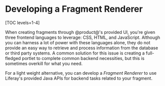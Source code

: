 # Developing a Fragment Renderer

[TOC levels=1-4]

When creating fragments through @product@'s provided UI, you're given three
frontend languages to leverage: CSS, HTML, and JavaScript. Although you can
harness a lot of power with these languages alone, they do not provide an easy
way to retrieve and process information from the database or third party
systems. A common solution for this issue is creating a full-fledged portlet to
complete common backend necessities, but this is sometimes overkill for what you
need.

For a light weight alternative, you can develop a *Fragment Renderer* to use
Liferay's provided Java APIs for backend tasks related to your fragment.